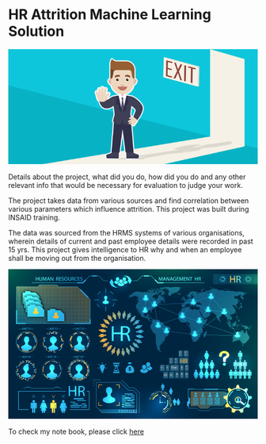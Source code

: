 # HR Attrition Machine Learning Solution

![enter image description here](https://github.com/niloyiec/hr-employee-attrition/blob/main/Attrtion.png?raw=true)

Details about the project, what did you do, how did you do and any other relevant info that would be necessary for evaluation to judge your work. 

The project takes data from various sources and find correlation between various parameters which influence attrition. This project was built during INSAID training. 

The data was sourced from the HRMS systems of various organisations, wherein details of current and past employee details were recorded in past 15 yrs. This project gives intelligence to HR why and when an employee shall be moving out from the organisation.

![enter image description here](https://github.com/niloyiec/hr-employee-attrition/blob/main/hr-analytics-10.jpg?raw=true) 

To check my note book, please click [here](https://github.com/niloyiec/hr-employee-attrition/blob/main/HR_Analytics.ipynb)
